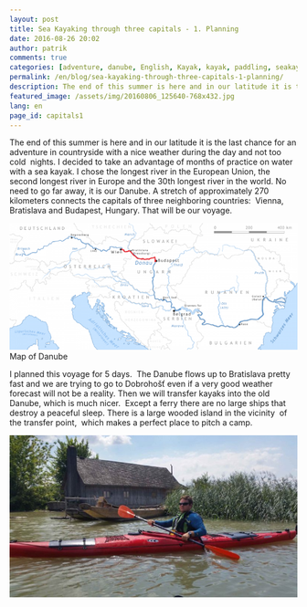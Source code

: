 ```yaml
---
layout: post
title: Sea Kayaking through three capitals - 1. Planning
date: 2016-08-26 20:02
author: patrik
comments: true
categories: [adventure, danube, English, Kayak, kayak, paddling, seakayak, trip]
permalink: /en/blog/sea-kayaking-through-three-capitals-1-planning/
description: The end of this summer is here and in our latitude it is the last chance for an adventure in countryside with a nice weather during the day and not too cold  nights. I decided to take an advantage of months of practice on water with a sea kayak. I chose the longest river in the European Union, ...
featured_image: /assets/img/20160806_125640-768x432.jpg
lang: en
page_id: capitals1
---
```

The end of this summer is here and in our latitude it is the last chance for an adventure in countryside with a nice weather during the day and not too cold  nights. I decided to take an advantage of months of practice on water with a sea kayak. I chose the longest river in the European Union, the second longest river in Europe and the 30th longest river in the world. No need to go far away, it is our Danube. A stretch of approximately 270 kilometers connects the capitals of three neighboring countries:  Vienna, Bratislava and Budapest, Hungary. That will be our voyage.

![](/assets/img/danube-map-768x338.png)
Map of Danube

I planned this voyage for 5 days.  The Danube flows up to Bratislava pretty fast and we are trying to go to Dobrohošť even if a very good weather forecast will not be a reality. Then we will transfer kayaks into the old Danube, which is much nicer.  Except a ferry there are no large ships that destroy a peaceful sleep. There is a large wooded island in the vicinity  of the transfer point,  which makes a perfect place to pitch a camp.

![](/assets/img/20160806_125640-768x432.jpg)